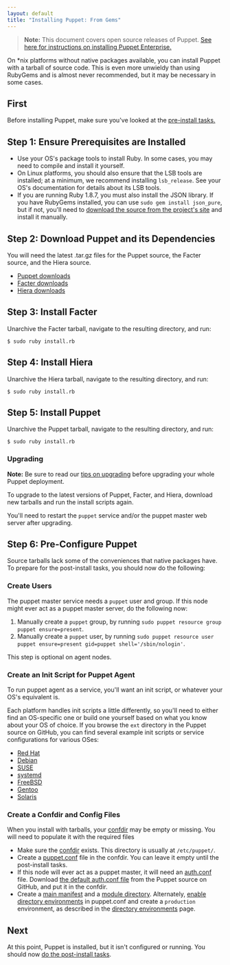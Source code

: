 ```yaml
---
layout: default
title: "Installing Puppet: From Gems"
---
```


[peinstall]: /pe/latest/install_basic.html
[confdir]: /puppet/latest/reference/dirs_confdir.html
[puppet.conf]: /puppet/latest/reference/config_file_main.html
[auth.conf]: /puppet/latest/reference/config_file_auth.html
[main manifest]: /puppet/latest/reference/dirs_manifest.html
[module directory]: /puppet/latest/reference/dirs_modulepath.html
[directory environments]: /puppet/latest/reference/environments.html

> **Note:** This document covers open source releases of Puppet. [See here for instructions on installing Puppet Enterprise.][peinstall]

On \*nix platforms without native packages available, you can install Puppet with a tarball of source code. This is even more unwieldy than using RubyGems and is almost never recommended, but it may be necessary in some cases.

First
-----

Before installing Puppet, make sure you've looked at the [pre-install tasks.](./pre_install.html)

Step 1: Ensure Prerequisites are Installed
-----

* Use your OS's package tools to install Ruby. In some cases, you may need to compile and install it yourself.
* On Linux platforms, you should also ensure that the LSB tools are installed; at a minimum, we recommend installing `lsb_release`. See your OS's documentation for details about its LSB tools.
* If you are running Ruby 1.8.7, you must also install the JSON library. If you have RubyGems installed, you can use `sudo gem install json_pure`, but if not, you'll need to [download the source from the project's site](http://flori.github.io/json/) and install it manually.


Step 2: Download Puppet and its Dependencies
-----

You will need the latest .tar.gz files for the Puppet source, the Facter source, and the Hiera source.

* [Puppet downloads](https://downloads.puppetlabs.com/puppet/)
* [Facter downloads](http://downloads.puppetlabs.com/facter/)
* [Hiera downloads](https://downloads.puppetlabs.com/hiera/)


Step 3: Install Facter
-----

Unarchive the Facter tarball, navigate to the resulting directory, and run:

    $ sudo ruby install.rb

Step 4: Install Hiera
-----

Unarchive the Hiera tarball, navigate to the resulting directory, and run:

    $ sudo ruby install.rb

Step 5: Install Puppet
-----

Unarchive the Puppet tarball, navigate to the resulting directory, and run:

    $ sudo ruby install.rb

### Upgrading

**Note:** Be sure to read our [tips on upgrading](./upgrading.html) before upgrading your whole Puppet deployment.

To upgrade to the latest versions of Puppet, Facter, and Hiera, download new tarballs and run the install scripts again.

You'll need to restart the `puppet` service and/or the puppet master web server after upgrading.

Step 6: Pre-Configure Puppet
-----

Source tarballs lack some of the conveniences that native packages have. To prepare for the post-install tasks, you should now do the following:

### Create Users

The puppet master service needs a `puppet` user and group. If this node might ever act as a puppet master server, do the following now:

1. Manually create a `puppet` group, by running `sudo puppet resource group puppet ensure=present`.
2. Manually create a `puppet` user, by running `sudo puppet resource user puppet ensure=present gid=puppet shell='/sbin/nologin'`.

This step is optional on agent nodes.

### Create an Init Script for Puppet Agent

To run puppet agent as a service, you'll want an init script, or whatever your OS's equivalent is.

Each platform handles init scripts a little differently, so you'll need to either find an OS-specific one or build one yourself based on what you know about your OS of choice. If you browse the `ext` directory in the Puppet source on GitHub, you can find several example init scripts or service configurations for various OSes:

* [Red Hat](https://github.com/puppetlabs/puppet/blob/master/ext/redhat)
* [Debian](https://github.com/puppetlabs/puppet/blob/master/ext/debian)
* [SUSE](https://github.com/puppetlabs/puppet/blob/master/ext/suse)
* [systemd](https://github.com/puppetlabs/puppet/blob/master/ext/systemd)
* [FreeBSD](https://github.com/puppetlabs/puppet/blob/master/ext/freebsd)
* [Gentoo](https://github.com/puppetlabs/puppet/blob/master/ext/gentoo)
* [Solaris](https://github.com/puppetlabs/puppet/blob/master/ext/solaris)

### Create a Confdir and Config Files

When you install with tarballs, your [confdir][] may be empty or missing. You will need to populate it with the required files

* Make sure the [confdir][] exists. This directory is usually at `/etc/puppet/`.
* Create a [puppet.conf][] file in the confdir. You can leave it empty until the post-install tasks.
* If this node will ever act as a puppet master, it will need an [auth.conf][] file. Download [the default auth.conf file](https://raw.githubusercontent.com/puppetlabs/puppet/master/conf/auth.conf) from the Puppet source on GitHub, and put it in the confdir.
* Create a [main manifest][] and a [module directory][]. Alternately, [enable directory environments][directory environments] in puppet.conf and create a `production` environment, as described in the [directory environments][] page.


Next
----

At this point, Puppet is installed, but it isn't configured or running. You should now [do the post-install tasks](./post_install.html).

